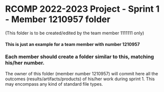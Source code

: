 RCOMP 2022-2023 Project - Sprint 1 - Member 1210957 folder
===========================================
(This folder is to be created/edited by the team member 1111111 only)

#### This is just an example for a team member with number 1210957 ####
### Each member should create a folder similar to this, matching his/her number. ###
The owner of this folder (member number 1210957) will commit here all the outcomes (results/artifacts/products)		       of his/her work during sprint 1. This may encompass any kind of standard file types.

